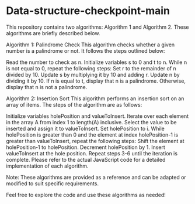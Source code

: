 # Data-structure-checkpoint-main
This repository contains two algorithms: Algorithm 1 and Algorithm 2. These algorithms are briefly described below.

Algorithm 1: Palindrome Check
This algorithm checks whether a given number is a palindrome or not. It follows the steps outlined below:

Read the number to check as n.
Initialize variables s to 0 and t to n.
While n is not equal to 0, repeat the following steps:
Set r to the remainder of n divided by 10.
Update s by multiplying it by 10 and adding r.
Update n by dividing it by 10.
If n is equal to t, display that n is a palindrome. Otherwise, display that n is not a palindrome.

Algorithm 2: Insertion Sort
This algorithm performs an insertion sort on an array of items. The steps of the algorithm are as follows:

Initialize variables holePosition and valueToInsert.
Iterate over each element in the array A from index 1 to length(A) inclusive.
Select the value to be inserted and assign it to valueToInsert.
Set holePosition to i.
While holePosition is greater than 0 and the element at index holePosition-1 is greater than valueToInsert, repeat the following steps:
Shift the element at holePosition-1 to holePosition.
Decrement holePosition by 1.
Insert valueToInsert at the hole position.
Repeat steps 3-6 until the iteration is complete.
Please refer to the actual JavaScript code for a detailed implementation of each algorithm.

Note: These algorithms are provided as a reference and can be adapted or modified to suit specific requirements.

Feel free to explore the code and use these algorithms as needed!
